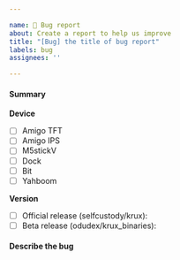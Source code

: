 ```yaml
---

name: 🐞 Bug report
about: Create a report to help us improve
title: "[Bug] the title of bug report"
labels: bug
assignees: ''

---
```


#### Summary

<!-- Describe some general things about the bug -->

**Device**
- [ ] Amigo TFT
- [ ] Amigo IPS
- [ ] M5stickV
- [ ] Dock
- [ ] Bit
- [ ] Yahboom

**Version**
- [ ] Official release (selfcustody/krux): <!-- Specify version, like v23.09.1 -->
- [ ] Beta release (odudex/krux_binaries):  <!-- Specify version, like v24.01.0-beta14 -->

#### Describe the bug

<!-- Give some details about it -->
